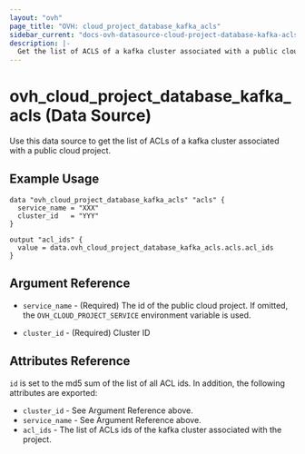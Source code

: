 ```yaml
---
layout: "ovh"
page_title: "OVH: cloud_project_database_kafka_acls"
sidebar_current: "docs-ovh-datasource-cloud-project-database-kafka-acls"
description: |-
  Get the list of ACLS of a kafka cluster associated with a public cloud project.
---
```


# ovh_cloud_project_database_kafka_acls (Data Source)

Use this data source to get the list of ACLs of a kafka cluster associated with a public cloud project.

## Example Usage

```hcl
data "ovh_cloud_project_database_kafka_acls" "acls" {
  service_name = "XXX"
  cluster_id   = "YYY"
}

output "acl_ids" {
  value = data.ovh_cloud_project_database_kafka_acls.acls.acl_ids
}
```

## Argument Reference

* `service_name` - (Required) The id of the public cloud project. If omitted,
  the `OVH_CLOUD_PROJECT_SERVICE` environment variable is used.

* `cluster_id` - (Required) Cluster ID

## Attributes Reference

`id` is set to the md5 sum of the list of all ACL ids. In addition,
the following attributes are exported:

* `cluster_id` - See Argument Reference above.
* `service_name` - See Argument Reference above.
* `acl_ids` - The list of ACLs ids of the kafka cluster associated with the project.
